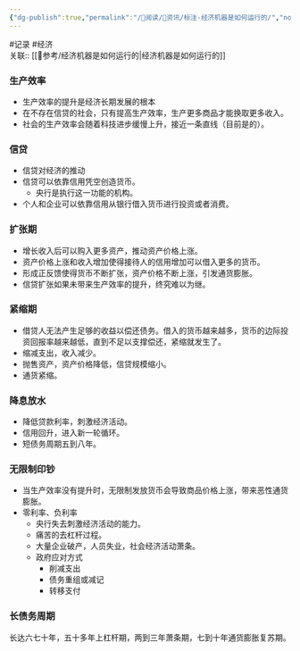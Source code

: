 ```yaml
---
{"dg-publish":true,"permalink":"/👀阅读/📰资讯/标注-经济机器是如何运行的/","noteIcon":"1","created":"2023-03-18T10:07:15.611+08:00","updated":""}
---
```


#记录 #经济  
关联:: [[🌈参考/经济机器是如何运行的\|经济机器是如何运行的]]

### 生产效率
  - 生产效率的提升是经济长期发展的根本
  - 在不存在信贷的社会，只有提高生产效率，生产更多商品才能换取更多收入。
  - 社会的生产效率会随着科技进步缓慢上升，接近一条直线（目前是的）。
### 信贷
  - 信贷对经济的推动
  - 信贷可以依靠信用凭空创造货币。
	- 央行是执行这一功能的机构。
  - 个人和企业可以依靠信用从银行借入货币进行投资或者消费。
### 扩张期
  - 增长收入后可以购入更多资产，推动资产价格上涨。
  - 资产价格上涨和收入增加使得接待人的信用增加可以借入更多的货币。
  - 形成正反馈使得货币不断扩张，资产价格不断上涨，引发通货膨胀。
  - 信贷扩张如果未带来生产效率的提升，终究难以为继。
### 紧缩期
  - 借贷人无法产生足够的收益以偿还债务。借入的货币越来越多，货币的边际投资回报率越来越低，直到不足以支撑偿还，紧缩就发生了。
  - 缩减支出，收入减少。
  - 抛售资产，资产价格降低，信贷规模缩小。
  - 通货紧缩。
### 降息放水
  - 降低贷款利率，刺激经济活动。
  - 信用回升，进入新一轮循环。
  - 短债务周期五到八年。
### 无限制印钞
  - 当生产效率没有提升时，无限制发放货币会导致商品价格上涨，带来恶性通货膨胀。
  - 零利率、负利率
	- 央行失去刺激经济活动的能力。
	- 痛苦的去杠杆过程。
	- 大量企业破产，人员失业，社会经济活动萧条。
	- 政府应对方式
		- 削减支出
		- ​债务重组或减记
		- 转移支付
### 长债务周期
长达六七十年，五十多年上杠杆期，两到三年萧条期，七到十年通货膨胀复苏期。
